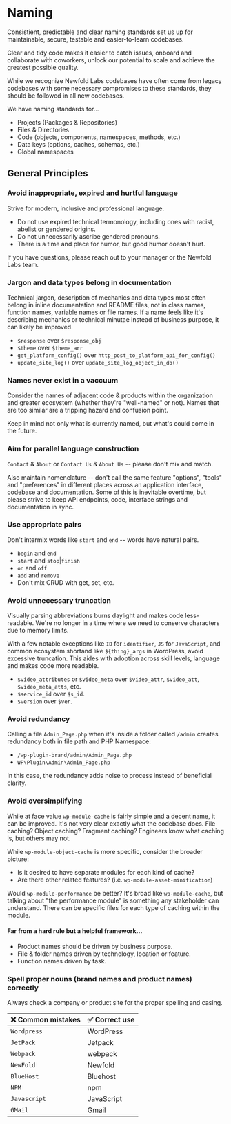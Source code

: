 # Naming

Consistient, predictable and clear naming standards set us up for maintainable, secure, testable and easier-to-learn codebases. 

Clear and tidy code makes it easier to catch issues, onboard and collaborate with coworkers, unlock our potential to scale and achieve the greatest possible quality.

While we recognize Newfold Labs codebases have often come from legacy codebases with some necessary compromises to these standards, they should be followed in all new codebases.

We have naming standards for...
* Projects (Packages & Repositories)
* Files & Directories
* Code (objects, components, namespaces, methods, etc.)
* Data keys (options, caches, schemas, etc.)
* Global namespaces

## General Principles

### Avoid inappropriate, expired and hurtful language

Strive for modern, inclusive and professional language.

* Do not use expired technical termonology, including ones with racist, abelist or gendered origins.
* Do not unnecessarily ascribe gendered pronouns.
* There is a time and place for humor, but good humor doesn't hurt.

If you have questions, please reach out to your manager or the Newfold Labs team.

### Jargon and data types belong in documentation

Technical jargon, description of mechanics and data types most often belong in inline documentation and README files, not in class names, function names, variable names or file names. If a name feels like it's describing mechanics or technical minutae instead of business purpose, it can likely be improved.

* `$response` over `$response_obj`
* `$theme` over `$theme_arr`
* `get_platform_config()` over `http_post_to_platform_api_for_config()`
* `update_site_log()` over `update_site_log_object_in_db()`

### Names never exist in a vaccuum

Consider the names of adjacent code & products within the organization and greater ecosystem (whether they're "well-named" or not). Names that are too similar are a tripping hazard and confusion point. 

Keep in mind not only what is currently named, but what's could come in the future.

### Aim for parallel language construction

`Contact` & `About` or `Contact Us` & `About Us` -- please don't mix and match.

Also maintain nomenclature -- don't call the same feature "options", "tools" and "preferences" in different places across an application interface, codebase and documentation. Some of this is inevitable overtime, but please strive to keep API endpoints, code, interface strings and documentation in sync.

### Use appropriate pairs

Don't intermix words like `start` and `end` -- words have natural pairs.

* `begin` and `end`
* `start` and `stop`|`finish`
* `on` and `off`
* `add` and `remove`
* Don't mix CRUD with get, set, etc.

### Avoid unnecessary truncation

Visually parsing abbreviations burns daylight and makes code less-readable. We're no longer in a time where we need to conserve characters due to memory limits.

With a few notable exceptions like `ID` for `identifier`, `JS` for `JavaScript`, and common ecosystem shortand like `${thing}_args` in WordPress, avoid excessive truncation. This aides with adoption across skill levels, language and makes code more readable.

* `$video_attributes` or `$video_meta` over `$video_attr`, `$video_att`, `$video_meta_atts`, etc.
* `$service_id` over `$s_id`.
* `$version` over `$ver`.

### Avoid redundancy

Calling a file `Admin_Page.php` when it's inside a folder called `/admin` creates redundancy both in file path and PHP Namespace:

* `/wp-plugin-brand/admin/Admin_Page.php`
* `WP\Plugin\Admin\Admin_Page.php`

In this case, the redundancy adds noise to process instead of beneficial clarity.

### Avoid oversimplifying

While at face value `wp-module-cache` is fairly simple and a decent name, it can be improved. It's not very clear exactly what the codebase does. File caching? Object caching? Fragment caching? Engineers know what caching is, but others may not.

While `wp-module-object-cache` is more specific, consider the broader picture:
* Is it desired to have separate modules for each kind of cache?
* Are there other related features? (i.e. `wp-module-asset-minification`)

Would `wp-module-performance` be better? It's broad like `wp-module-cache`, but talking about "the performance module" is something any stakeholder can understand. There can be specific files for each type of caching within the module. 

#### Far from a hard rule but a helpful framework...

* Product names should be driven by business purpose.
* File & folder names driven by technology, location or feature.
* Function names driven by task.

### Spell proper nouns (brand names and product names) correctly

Always check a company or product site for the proper spelling and casing.

| ❌ Common mistakes | ✅ Correct use
| ------------------ | --------------
| `Wordpress`        | WordPress
| `JetPack`          | Jetpack
| `Webpack`          | webpack
| `NewFold`          | Newfold
| `BlueHost`         | Bluehost
| `NPM`              | npm
| `Javascript`       | JavaScript
| `GMail`            | Gmail
